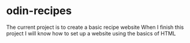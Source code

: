 # odin-recipes
The current project is to create a basic recipe website
When I finish this project I will know how to set up a website using the basics of HTML